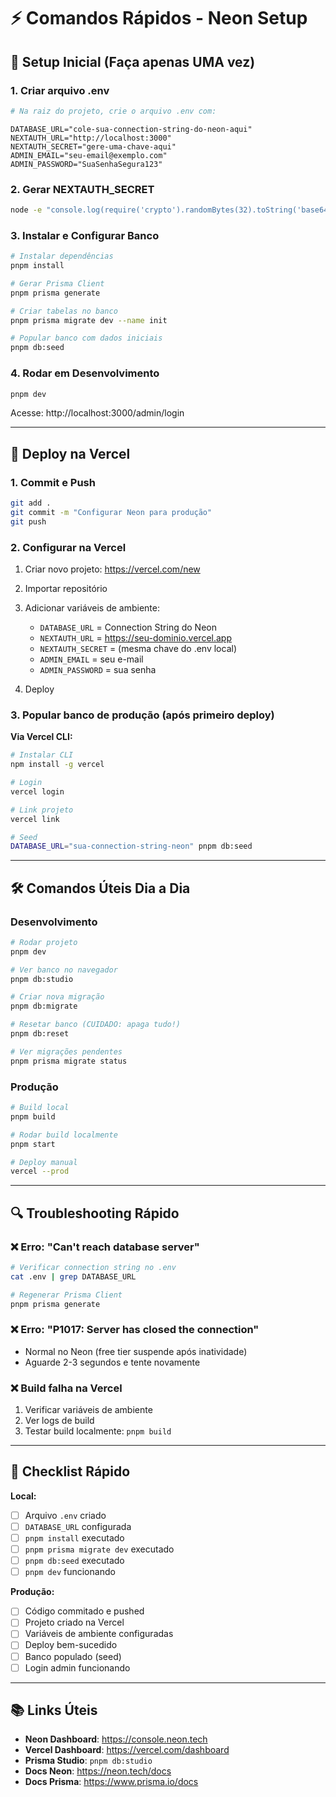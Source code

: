 # ⚡ Comandos Rápidos - Neon Setup

## 🎯 Setup Inicial (Faça apenas UMA vez)

### 1. Criar arquivo .env

```bash
# Na raiz do projeto, crie o arquivo .env com:
```

```env
DATABASE_URL="cole-sua-connection-string-do-neon-aqui"
NEXTAUTH_URL="http://localhost:3000"
NEXTAUTH_SECRET="gere-uma-chave-aqui"
ADMIN_EMAIL="seu-email@exemplo.com"
ADMIN_PASSWORD="SuaSenhaSegura123"
```

### 2. Gerar NEXTAUTH_SECRET

```bash
node -e "console.log(require('crypto').randomBytes(32).toString('base64'))"
```

### 3. Instalar e Configurar Banco

```bash
# Instalar dependências
pnpm install

# Gerar Prisma Client
pnpm prisma generate

# Criar tabelas no banco
pnpm prisma migrate dev --name init

# Popular banco com dados iniciais
pnpm db:seed
```

### 4. Rodar em Desenvolvimento

```bash
pnpm dev
```

Acesse: http://localhost:3000/admin/login

---

## 🚀 Deploy na Vercel

### 1. Commit e Push

```bash
git add .
git commit -m "Configurar Neon para produção"
git push
```

### 2. Configurar na Vercel

1. Criar novo projeto: https://vercel.com/new
2. Importar repositório
3. Adicionar variáveis de ambiente:

   - `DATABASE_URL` = Connection String do Neon
   - `NEXTAUTH_URL` = https://seu-dominio.vercel.app
   - `NEXTAUTH_SECRET` = (mesma chave do .env local)
   - `ADMIN_EMAIL` = seu e-mail
   - `ADMIN_PASSWORD` = sua senha

4. Deploy

### 3. Popular banco de produção (após primeiro deploy)

**Via Vercel CLI:**

```bash
# Instalar CLI
npm install -g vercel

# Login
vercel login

# Link projeto
vercel link

# Seed
DATABASE_URL="sua-connection-string-neon" pnpm db:seed
```

---

## 🛠️ Comandos Úteis Dia a Dia

### Desenvolvimento

```bash
# Rodar projeto
pnpm dev

# Ver banco no navegador
pnpm db:studio

# Criar nova migração
pnpm db:migrate

# Resetar banco (CUIDADO: apaga tudo!)
pnpm db:reset

# Ver migrações pendentes
pnpm prisma migrate status
```

### Produção

```bash
# Build local
pnpm build

# Rodar build localmente
pnpm start

# Deploy manual
vercel --prod
```

---

## 🔍 Troubleshooting Rápido

### ❌ Erro: "Can't reach database server"

```bash
# Verificar connection string no .env
cat .env | grep DATABASE_URL

# Regenerar Prisma Client
pnpm prisma generate
```

### ❌ Erro: "P1017: Server has closed the connection"

- Normal no Neon (free tier suspende após inatividade)
- Aguarde 2-3 segundos e tente novamente

### ❌ Build falha na Vercel

1. Verificar variáveis de ambiente
2. Ver logs de build
3. Testar build localmente: `pnpm build`

---

## 📝 Checklist Rápido

**Local:**

- [ ] Arquivo `.env` criado
- [ ] `DATABASE_URL` configurada
- [ ] `pnpm install` executado
- [ ] `pnpm prisma migrate dev` executado
- [ ] `pnpm db:seed` executado
- [ ] `pnpm dev` funcionando

**Produção:**

- [ ] Código commitado e pushed
- [ ] Projeto criado na Vercel
- [ ] Variáveis de ambiente configuradas
- [ ] Deploy bem-sucedido
- [ ] Banco populado (seed)
- [ ] Login admin funcionando

---

## 📚 Links Úteis

- **Neon Dashboard**: https://console.neon.tech
- **Vercel Dashboard**: https://vercel.com/dashboard
- **Prisma Studio**: `pnpm db:studio`
- **Docs Neon**: https://neon.tech/docs
- **Docs Prisma**: https://www.prisma.io/docs

